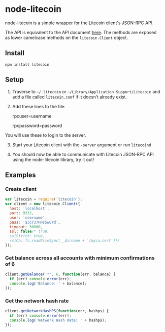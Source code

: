 # node-litecoin

node-litecoin is a simple wrapper for the Litecoin client's JSON-RPC API.

The API is equivalent to the API document [here](https://web.archive.org/web/20160430054919/https://litecoin.info/Litecoin_API).
The methods are exposed as lower camelcase methods on the `litecoin.Client` object.

## Install

`npm install litecoin`

## Setup

1. Traverse to `~/.litecoin` or `~/Library/Application Support/Litecoin` and add a file called `litecoin.conf` if it doesn't already exist.

2. Add these lines to the file:

    rpcuser=username

    rpcpassword=password

You will use these to login to the server.

3. Start your Litecoin client with the `-server` argument or run `litecoind`

4. You should now be able to communicate with Litecoin JSON-RPC API using the
node-litecoin library, try it out!

## Examples

### Create client
```js
var litecoin = require('litecoin');
var client = new litecoin.Client({
  host: 'localhost',
  port: 9332,
  user: 'username',
  pass: '$3cr37P@s5w0rd',
  timeout: 30000,
  ssl: false/* true,
  sslStrict: true,
  sslCa: fs.readFileSync(__dirname + '/myca.cert')*/
});
```

### Get balance across all accounts with minimum confirmations of 6
```js
client.getBalance('*', 6, function(err, balance) {
  if (err) console.error(err);
  console.log('Balance: ' + balance);
});
```

### Get the network hash rate
```js
client.getNetworkHashPS(function(err, hashps) {
  if (err) console.error(err);
  console.log('Network Hash Rate: ' + hashps);
});
```
